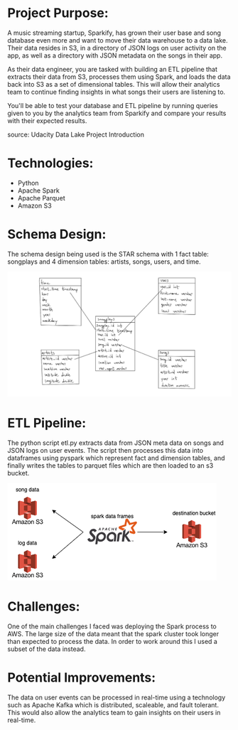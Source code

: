 # Project Purpose:
A music streaming startup, Sparkify, has grown their user base and song database even more and want to move their data warehouse to a data lake. Their data resides in S3, in a directory of JSON logs on user activity on the app, as well as a directory with JSON metadata on the songs in their app.

As their data engineer, you are tasked with building an ETL pipeline that extracts their data from S3, processes them using Spark, and loads the data back into S3 as a set of dimensional tables. This will allow their analytics team to continue finding insights in what songs their users are listening to.

You'll be able to test your database and ETL pipeline by running queries given to you by the analytics team from Sparkify and compare your results with their expected results.

source: Udacity Data Lake Project Introduction

# Technologies:
- Python
- Apache Spark
- Apache Parquet
- Amazon S3

# Schema Design:
The schema design being used is the STAR schema with 1 fact table: songplays and 4 dimension tables: artists, songs, users, and time.

![Schema Image](./star.png "Schema Image")

# ETL Pipeline:
The python script etl.py extracts data from JSON meta data on songs and JSON logs on user events. The script then processes this data into dataframes using pyspark which represent fact and dimension tables, and finally writes the tables to parquet files which are then loaded to an s3 bucket.

![ETL Image](./etl-graph.png "ETL Image")

# Challenges:
One of the main challenges I faced was deploying the Spark process to AWS. The large size of the data meant that the spark cluster took longer than expected to process the data. In order to work around this I used a subset of the data instead.

# Potential Improvements:
The data on user events can be processed in real-time using a technology such as Apache Kafka which is distributed, scaleable, and fault tolerant. This would also allow the analytics team to gain insights on their users in real-time.
